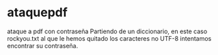 # ataquepdf
ataque a pdf con contraseña
Partiendo  de un diccionario, en este caso rockyou.txt al que le hemos quitado los caracteres no UTF-8
intentamos encontrar su contraseña.
